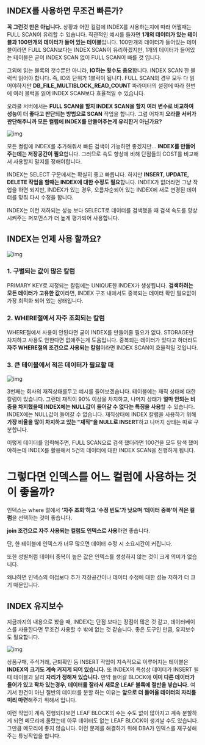 ## INDEX를 사용하면 무조건 빠른가?





**꼭 그런것 만은 아닙니다.** 상황과 어떤 컬럼에 INDEX를 사용하는지에 따라 어쩔때는 FULL SCAN이 유리할 수 있습니다. 직관적인 예시를 들자면 **1개의 데이터가 있는 테이블과 100만개의 데이터가 들어 있는 테이블**입니다. 100만개의 데이터가 들어있는 테이블이라면 FULL SCAN보다는 INDEX SCAN이 유리하겠지만, 1개의 데이터가 들어있는 테이블은 굳이 INDEX SCAN 없이 FULL SCAN이 빠를 것 입니다. 

 

그외에 읽는 블록의 갯수뿐만 아니라, **IO하는 횟수도 중요**합니다. INDEX SCAN 한 블럭씩 읽어야 합니다. 즉, IO의 단위가 1블럭이 됩니다. FULL SCAN의 경우 모두 다 읽어야하지만 **DB_FILE_MULTIBLOCK_READ_COUNT** 파라미터의 설정에 따라 한번에 여러 블럭을 읽어 INDEX SCAN보다 효율적일 수 있습니다.

 

오라클 서버에서는 **FULL SCAN을 할지 INDEX SCAN을 할지 여러 변수로 비교하여 성능이 더 좋다고 판단되는 방법으로 SCAN** 작업을 합니다. 그럼 어차피 **오라클 서버가 판단해주니까 모든 컬럼에 INDEX를 만들어주는게 유리한거 아닌가요?**

 

 



![img](https://blog.kakaocdn.net/dn/S3Dzu/btqCTwhBuoI/wJUpDk5UTgjmhRLeX1u0rK/img.png)



모든 컬럼에 INDEX를 추가해줘서 빠른 검색이 가능하면 좋겠지만... **INDEX를 만들어주는데는 저장공간이 필요**합니다. 그러므로 속도 향상에 비해 단점들의 COST를 비교해서 사용할지 말지를 정해야합니다.

 

INDEX는 SELECT 구문에서는 확실히 좋고 빠릅니다. 하지만 **INSERT, UPDATE, DELETE 작업을 할때는 INDEX에 대한 수정도 필요**합니다. INDEX가 없더라면 그냥 작업을 하면 되지만, INDEX가 있는 경우, 오름차순되어 있는 INDEX에 새로 변경된 데이터를 맞춰 다시 수정을 합니다.

 

INDEX는 이런 저하되는 성능 보다 SELECT로 데이터를 검색했을 때 검색 속도를 향상시켜주는 퍼포먼스가 더 높게 평가되어 사용합니다.

 

 

## INDEX는 언제 사용 할까요?



![img](https://blog.kakaocdn.net/dn/bpdRF2/btqCSfUVOlA/IeybFwsLEQ713f8PEFkoK1/img.png)



 

### 1. 구별되는 값이 많은 칼럼

PRIMARY KEY로 지정되는 칼럼에는 UNIQUE한 INDEX가 생성됩니다. **검색하려는 모든 데이터가 고유한 값**이라면, INDEX 구조 내에서도 중복되는 데이터 확인 필요없이 가장 최적화 되어 있는 상태입니다.

 

### 2. WHERE절에서 자주 조회되는 칼럼

WHERE절에서 사용이 안된다면 굳이 INDEX를 만들어줄 필요가 없다. STORAGE만 차지하고 사용도 안한다면 없애주는게 도움입니다. 중복되는 데이터가 있다고 하더라도 **자주 WHERE절의 조건으로 사용되는 칼럼**이라면 INDEX SCAN이 효율적일 것입니다.

 

### 3. 큰 테이블에서 적은 데이터가 필요할 때



![img](https://blog.kakaocdn.net/dn/sLn4t/btqCWLRVSqr/tkvr8aOfuSaRUJuDU3YJYk/img.png)



3번째는 회사의 재직상태를두고 예시를 들어보겠습니다. 테이블에는 재직 상태에 대한 칼럼이 있습니다. 그런데 재직이 90% 이상을 차지하고, 나머지 상태가 **얼마 안되는 비중을 차지했을때 INDEX에는 NULL값이 들어갈 수 없다는 특징을 사용**할 수 있습니다. INDEX에는 NULL값이 들어갈 수 없습니다. 재직상태에 INDEX 칼럼을 사용하기 위해 **가장 비율을 많이 차지하고 있는 "재직"을 NULL로 INSERT**하고 나머지 상태는 따로 구분합니다.

 

이렇게 데이터를 입력해주면, FULL SCAN으로 검색 했더라면 100건을 모두 탐색 했어야하는데 INDEX를 활용해서 5건의 데이터에 대한 INDEX SCAN을 진행하게 됩니다.

 

# 그렇다면 인덱스를 어느 컬럼에 사용하는 것이 좋을까?

인덱스는 where 절에서 **‘자주 조회’하고 ‘수정 빈도’가 낮으며 ‘데이터 중복’이 적은 컬럼**을 선택하는 것이 좋습니다.

**join 조건으로 자주 사용되는 컬럼도 인덱스로 사용**하면 좋습니다.

단, 한 테이블에 인덱스가 너무 많으면 데이터 수정 시 소요시간이 커집니다. 

또한 성별처럼 데이터 중복이 높은 값은 인덱스를 생성하지 않는 것이 크게 의미가 없습니다.

왜냐하면 인덱스의 이점보다 추가 저장공간이나 데이터 수정에 대한 성능 저하가 더 크기 때문입니다.

 

## INDEX 유지보수

지금까지의 내용으로 봤을 때, INDEX는 단점 보다는 장점이 많은 것 같고, 데이터베이스를 사용한다면 무조건 사용할 수 밖에 없는 것 같습니다. 좋은 도구인 만큼, 유지보수도 필요합니다.

 



![img](https://blog.kakaocdn.net/dn/4kN21/btqCUxG7902/8sLUkDQWtP0Ls4k8CDBLPK/img.png)



 

상품구매, 주식거래, 근퇴확인 등 INSERT 작업이 지속적으로 이루어지는 테이블은 **INDEX의 크기도 계속 커지게 되어 있습니다.** 또 INDEX의 특성상 데이터가 INSERT 될때 테이블과 달리 **자리가 정해져 있습니다.** 만약 들어갈 BLOCK에 **이미 다른 데이터가 들어가 있고 꽉차 있는경우**, **데이터를 잘라서 새로운 LEAF 블록에 절반을 넣습니다.** 여기서 한건이 아닌 절반의 데이터를 분할 하는 이유는 **앞으로 더 들어올 데이터의 자리를 미리 마련**해주기 위해서 입니다.

 

이런 작업이 계속 진행되다보면 LEAF BLOCK의 수는 수도 없이 많아지고 계속 분할하게 되면 메모리에 올렸는데 아무 데이터도 없는 LEAF BLOCK이 생겨날 수도 있습니다. 그만큼 메모리에 좋지 않습니다. 이런 문제를 해결하기 위해 DBA가 인덱스를 재구성해주는 튜닝작업을 합니다.